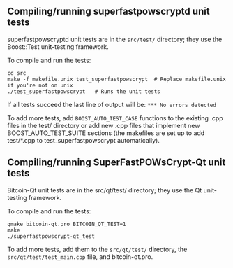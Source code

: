 Compiling/running superfastpowscryptd unit tests
------------------------------------

superfastpowscryptd unit tests are in the `src/test/` directory; they
use the Boost::Test unit-testing framework.

To compile and run the tests:

	cd src
	make -f makefile.unix test_superfastpowscrypt  # Replace makefile.unix if you're not on unix
	./test_superfastpowscrypt   # Runs the unit tests

If all tests succeed the last line of output will be:
`*** No errors detected`

To add more tests, add `BOOST_AUTO_TEST_CASE` functions to the existing
.cpp files in the test/ directory or add new .cpp files that
implement new BOOST_AUTO_TEST_SUITE sections (the makefiles are
set up to add test/*.cpp to test_superfastpowscrypt automatically).


Compiling/running SuperFastPOWsCrypt-Qt unit tests
---------------------------------------

Bitcoin-Qt unit tests are in the src/qt/test/ directory; they
use the Qt unit-testing framework.

To compile and run the tests:

	qmake bitcoin-qt.pro BITCOIN_QT_TEST=1
	make
	./superfastpowscrypt-qt_test

To add more tests, add them to the `src/qt/test/` directory,
the `src/qt/test/test_main.cpp` file, and bitcoin-qt.pro.
